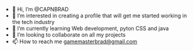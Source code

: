 - 👋 Hi, I’m @CAPNBRAD
- 👀 I’m interested in creating a profile that will get me started working in the tech industry
- 🌱 I’m currently learning Web development, pyton CSS and java
- 💞️ I’m looking to collaborate on all my projects
- 📫 How to reach me gamemasterbrad@gmail.com

<!---
CAPNBRAD/CAPNBRAD is a ✨ special ✨ repository because its `README.md` (this file) appears on your GitHub profile.
You can click the Preview link to take a look at your changes.
--->
